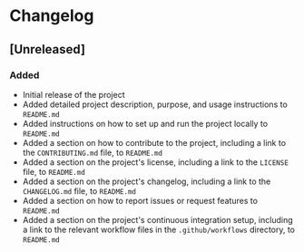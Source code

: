 # Changelog

## [Unreleased]

### Added
- Initial release of the project
- Added detailed project description, purpose, and usage instructions to `README.md`
- Added instructions on how to set up and run the project locally to `README.md`
- Added a section on how to contribute to the project, including a link to the `CONTRIBUTING.md` file, to `README.md`
- Added a section on the project's license, including a link to the `LICENSE` file, to `README.md`
- Added a section on the project's changelog, including a link to the `CHANGELOG.md` file, to `README.md`
- Added a section on how to report issues or request features to `README.md`
- Added a section on the project's continuous integration setup, including a link to the relevant workflow files in the `.github/workflows` directory, to `README.md`
